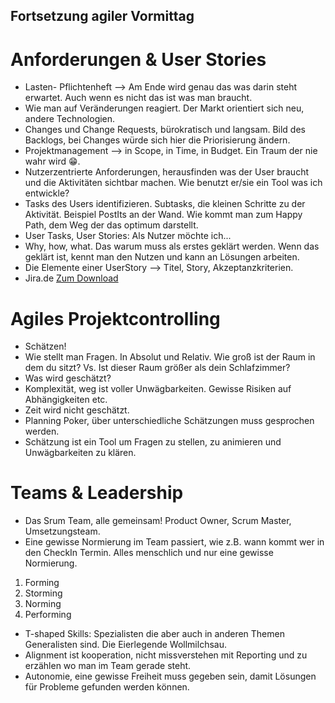 ## Fortsetzung agiler Vormittag

# Anforderungen & User Stories

- Lasten- Pflichtenheft --> Am Ende wird genau das was darin steht erwartet. Auch wenn es nicht das ist was man braucht.
- Wie man auf Veränderungen reagiert. Der Markt orientiert sich neu, andere Technologien.
- Changes und Change Requests, bürokratisch und langsam. Bild des Backlogs, bei Changes würde sich hier die Priorisierung ändern.
- Projektmanagement --> in Scope, in Time, in Budget. Ein Traum der nie wahr wird 😁.
- Nutzerzentrierte Anforderungen, herausfinden was der User braucht und die Aktivitäten sichtbar machen. Wie benutzt er/sie ein Tool was ich entwickle?
- Tasks des Users identifizieren. Subtasks, die kleinen Schritte zu der Aktivität. Beispiel PostIts an der Wand. Wie kommt man zum Happy Path, dem Weg der das optimum darstellt.
- User Tasks, User Stories: Als Nutzer möchte ich...
- Why, how, what. Das warum muss als erstes geklärt werden. Wenn das geklärt ist, kennt man den Nutzen und kann an Lösungen arbeiten.
- Die Elemente einer UserStory --> Titel, Story, Akzeptanzkriterien.
- Jira.de [Zum Download](https://www.atlassian.com/de/software/jira)

# Agiles Projektcontrolling

- Schätzen!
- Wie stellt man Fragen. In Absolut und Relativ. Wie groß ist der Raum in dem du sitzt? Vs. Ist dieser Raum größer als dein Schlafzimmer?
- Was wird geschätzt?
- Komplexität, weg ist voller Unwägbarkeiten. Gewisse Risiken auf Abhängigkeiten etc.
- Zeit wird nicht geschätzt.
- Planning Poker, über unterschiedliche Schätzungen muss gesprochen werden.
- Schätzung ist ein Tool um Fragen zu stellen, zu animieren und Unwägbarkeiten zu klären.

# Teams & Leadership

- Das Srum Team, alle gemeinsam! Product Owner, Scrum Master, Umsetzungsteam.
- Eine gewisse Normierung im Team passiert, wie z.B. wann kommt wer in den CheckIn Termin. Alles menschlich und nur eine gewisse Normierung.
1. Forming
2. Storming
3. Norming
4. Performing
- T-shaped Skills: Spezialisten die aber auch in anderen Themen Generalisten sind. Die Eierlegende Wollmilchsau.
- Alignment ist kooperation, nicht missverstehen mit Reporting und zu erzählen wo man im Team gerade steht.
- Autonomie, eine gewisse Freiheit muss gegeben sein, damit Lösungen für Probleme gefunden werden können.
